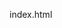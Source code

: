 index.html
<!DOCTYPE html>
<html>
<head>
<title>Paraná Entretenimento</title>
</head>
<style>
    ul {
      list-style-type: none;
      margin: 0;
      padding: 0;
      overflow: hidden;
    }
    
    li {
      float: left;
    }
    
    li a {
      display: block;
      padding: 8px;
      background-color: #db3a3a;
    }
    </style>
    </head>
    
        <body>

            <h1 style="background-color:powderblue;">Paraná/Entretenimento</h1>
            <p style="background-color:tomato;">Todo dia uma nova experiência</p>
            
            </body>
            
    
    <ul>
      <li><a href="#home">Home</a></li>
      <li><a href="#news">Sobre</a></li>
      <li><a href="#contact">Contato</a></li>
      <li><a href="#about">documento</a></li>
    </ul>

    


<p>Foco em informações de utilidade pública que não ganham o devido espaço em outros meios. Informação global, aprofundada e direto da fonte.</p>

<img src="https://i.ibb.co/hDwr2zL/Verde-Laranja-e-Rosa-Org-nico-Corporativo-PME-Kit-de-Marketing-Banner-para-Linked-In-1.gif" alt="Verde-Laranja-e-Rosa-Org-nico-Corporativo-PME-Kit-de-Marketing-Banner-para-Linked-In-1" border="0">
<img src="https://i.ibb.co/fQ6n0J9/Design-sem-nome-8.png" alt="Design-sem-nome-8" border="0">
</body>

</html>

